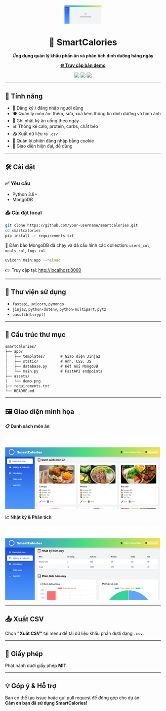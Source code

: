 
<p align="center">
  <img src="/assets/icon.png" width="120" alt="SmartCalories logo">
</p>

<h1 align="center">🥗 SmartCalories</h1>

<p align="center"><strong>Ứng dụng quản lý khẩu phần ăn và phân tích dinh dưỡng hằng ngày</strong></p>
<p align="center">
  <a href="https://nhat-ky-an-uong.onrender.com/" target="_blank"><strong>🌐 Truy cập bản demo</strong></a>
</p>

<p align="center">
  <img src="https://img.shields.io/badge/Python-3.8+-blue?logo=python">
  <img src="https://img.shields.io/badge/FastAPI-Framework-0ba360?logo=fastapi">
  <img src="https://img.shields.io/badge/MongoDB-Database-green?logo=mongodb">
</p>

---

## 🚀 Tính năng

- 👤 Đăng ký / đăng nhập người dùng
- 🍽️ Quản lý món ăn: thêm, sửa, xoá kèm thông tin dinh dưỡng và hình ảnh
- 🧾 Ghi nhật ký ăn uống theo ngày
- 📊 Thống kê calo, protein, carbs, chất béo
- 📤 Xuất dữ liệu ra `.csv`
- 🔐 Quản lý phiên đăng nhập bằng cookie
- 📸 Giao diện hiện đại, dễ dùng

---

## 🛠️ Cài đặt

### ✅ Yêu cầu

- Python 3.8+
- MongoDB

### 📥 Cài đặt local

```bash
git clone https://github.com/your-username/smartcalories.git
cd smartcalories
pip install -r requirements.txt
```

🔔 Đảm bảo MongoDB đã chạy và đã cấu hình các collection: `users_col`, `meals_col`, `logs_col`.

```bash
uvicorn main:app --reload
```

👉 Truy cập tại: [http://localhost:8000](http://localhost:8000)

---

## 🧰 Thư viện sử dụng

- `fastapi`, `uvicorn`, `pymongo`
- `jinja2`, `python-dotenv`, `python-multipart`, `pytz`
- `passlib[bcrypt]`

---

## 📁 Cấu trúc thư mục

```
smartcalories/
├── app/
│   ├── templates/       # Giao diện Jinja2
│   ├── static/          # Ảnh, CSS, JS
│   ├── database.py      # Kết nối MongoDB
│   └── main.py          # FastAPI endpoints
├── assets/
│   └── demo.png
├── requirements.txt
└── README.md
```

---

## 🖼️ Giao diện minh họa

**📋 Danh sách món ăn**

<p align="center"><img src="/assets/demo.png" width="600"></p>

**📈 Nhật ký & Phân tích**

<p align="center"><img src="/assets/analysis.png" width="600"></p>

---

## 📤 Xuất CSV

Chọn **"Xuất CSV"** tại menu để tải dữ liệu khẩu phần dưới dạng `.csv`.

---

## 📄 Giấy phép

Phát hành dưới giấy phép **MIT**.

---

## 💡 Góp ý & Hỗ trợ

Bạn có thể tạo issue hoặc gửi pull request để đóng góp cho dự án.  
**Cảm ơn bạn đã sử dụng SmartCalories!**

